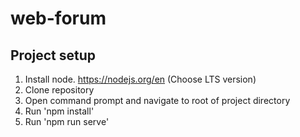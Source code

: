 # web-forum

## Project setup
1. Install node. https://nodejs.org/en (Choose LTS version) <br/>
2. Clone repository <br/>
3. Open command prompt and navigate to root of project directory <br/>
4. Run 'npm install' <br/>
5. Run 'npm run serve' <br/>
